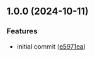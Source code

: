 ## 1.0.0 (2024-10-11)

### Features

* initial commit ([e5971ea](https://github.com/achingbrain/retimeable-signal/commit/e5971eab873a6a42538e07de04b7a88aa589ee3e))
